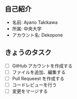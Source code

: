 ## 自己紹介
- 名前: Ayano Takikawa
- 所属: 中央大学
- アカウント名: Dekopone

## きょうのタスク
- [ ] GitHub アカウントを作成する
- [ ] ファイルを追加、編集する
- [ ] Pull Requeest を作成する
- [ ] コードレビューを行う
- [ ] 変更をマージする
